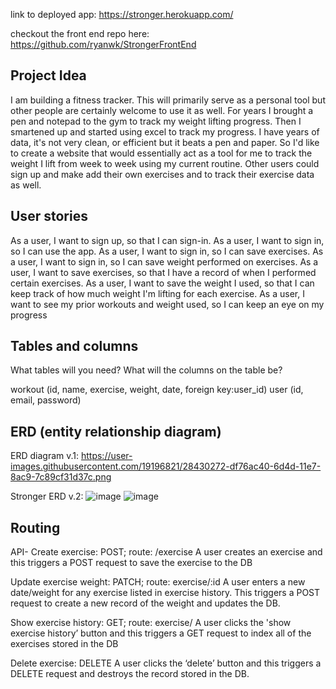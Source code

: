 link to deployed app: https://stronger.herokuapp.com/

checkout the front end repo here: https://github.com/ryanwk/StrongerFrontEnd
## Project Idea

I am building a fitness tracker. This will primarily serve as a personal
tool but other people are certainly welcome to use it as well. For years
I brought a pen and notepad to the gym to track my weight lifting progress.
Then I smartened up and started using excel to track my progress.
I have years of data, it's not very clean, or efficient but it beats a pen and paper.
So I'd like to create a website that would essentially act
as a tool for me to track the weight I lift from week to week using my current
routine. Other users could sign up and make add their own exercises and to track their exercise data as well.


## User stories
As a user, I want to sign up, so that I can sign-in.
As a user, I want to sign in, so I can use the app.
As a user, I want to sign in, so I can save exercises.
As a user, I want to sign in, so I can save weight performed on exercises.
As a user, I want to save exercises, so that I have a record of when I performed certain exercises.
As a user, I want to save the weight I used, so that I can keep track of how much weight I'm lifting for each exercise.
As a user, I want to see my prior workouts and weight used, so I can keep an eye on my progress

## Tables and columns

What tables will you need? What will the columns on the table be?

workout (id, name, exercise, weight, date, foreign key:user_id)
user (id, email, password)

## ERD (entity relationship diagram)
ERD diagram v.1:
https://user-images.githubusercontent.com/19196821/28430272-df76ac40-6d4d-11e7-8ac9-7c89cf31d37c.png

Stronger ERD v.2:
![image](https://user-images.githubusercontent.com/19196821/29722107-92bd0ce4-898d-11e7-8f70-b689d4e103eb.png)
![image](https://user-images.githubusercontent.com/19196821/29753753-2fc48d32-8b46-11e7-9a62-5e70f639ea81.png)

## Routing
API-
Create exercise: POST; route: /exercise
A user creates an exercise and this triggers a POST request to save the exercise to the DB

Update exercise weight: PATCH; route: exercise/:id
A user enters a new date/weight for any exercise listed in exercise history. This triggers a POST request to create a new record of the weight and updates the DB.

Show exercise history: GET; route: exercise/
A user clicks the 'show exercise history’ button and this triggers a GET request to index all of the exercises stored in the DB

Delete exercise: DELETE
A user clicks the ‘delete’ button and this triggers a DELETE request and destroys the record stored in the DB.

